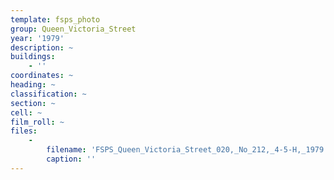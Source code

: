 ```yaml
---
template: fsps_photo
group: Queen_Victoria_Street
year: '1979'
description: ~
buildings:
    - ''
coordinates: ~
heading: ~
classification: ~
section: ~
cell: ~
film_roll: ~
files:
    -
        filename: 'FSPS_Queen_Victoria_Street_020,_No_212,_4-5-H,_1979.png'
        caption: ''
---
```

